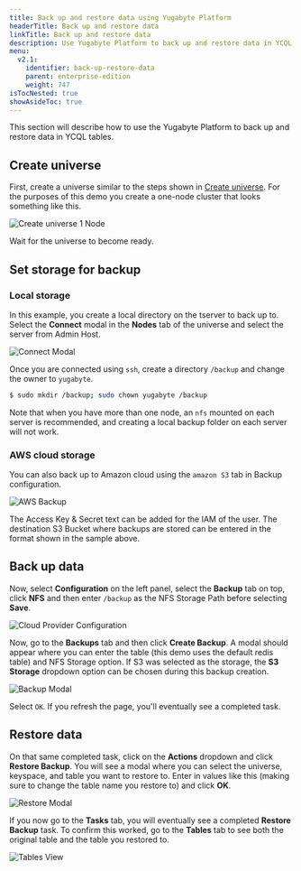 ```yaml
---
title: Back up and restore data using Yugabyte Platform
headerTitle: Back up and restore data
linkTitle: Back up and restore data
description: Use Yugabyte Platform to back up and restore data in YCQL tables.
menu:
  v2.1:
    identifier: back-up-restore-data
    parent: enterprise-edition
    weight: 747
isTocNested: true
showAsideToc: true
---
```


This section will describe how to use the Yugabyte Platform to back up and restore data in YCQL tables.

## Create universe

First, create a universe similar to the steps shown in [Create universe](../create-universe-multi-zone).
For the purposes of this demo you create a one-node cluster that looks something like this.

![Create universe 1 Node](/images/ee/br-create-universe.png)

Wait for the universe to become ready.

## Set storage for backup

### Local storage

In this example, you create a local directory on the tserver to back up to. Select the
**Connect** modal in the **Nodes** tab of the universe and select the server from Admin Host.

![Connect Modal](/images/ee/br-connect-modal.png)

Once you are connected using `ssh`, create a directory `/backup` and change the owner to `yugabyte`.

```sh
$ sudo mkdir /backup; sudo chown yugabyte /backup
```

Note that when you have more than one node, an `nfs` mounted on each server is recommended, and
creating a local backup folder on each server will not work.

### AWS cloud storage

You can also back up to Amazon cloud using the `amazon S3` tab in Backup configuration.

![AWS Backup](/images/ee/br-aws-s3.png)

The Access Key & Secret text can be added for the IAM of the user. The destination S3 Bucket where backups are
stored can be entered in the format shown in the sample above.

## Back up data

Now, select **Configuration** on the left panel, select the **Backup** tab on top, click **NFS** and then enter
`/backup` as the NFS Storage Path before selecting **Save**.

![Cloud Provider Configuration](/images/ee/cloud-provider-configuration.png)

Now, go to the **Backups** tab and then click **Create Backup**. A modal should appear where you can
enter the table (this demo uses the default redis table) and NFS Storage option. If S3 was selected
as the storage, the **S3 Storage** dropdown option can be chosen during this backup creation.

![Backup Modal](/images/ee/create-backup-modal.png)

Select `OK`. If you refresh the page, you'll eventually see a completed task.

## Restore data

On that same completed task, click on the **Actions** dropdown and click **Restore Backup**.
You will see a modal where you can select the universe, keyspace, and table you want to restore to. Enter in
values like this (making sure to change the table name you restore to) and click **OK**.

![Restore Modal](/images/ee/restore-backup-modal.png)

If you now go to the **Tasks** tab, you will eventually see a completed **Restore Backup** task. To
confirm this worked, go to the **Tables** tab to see both the original table and the table you
restored to.

![Tables View](/images/ee/tables-view.png)
